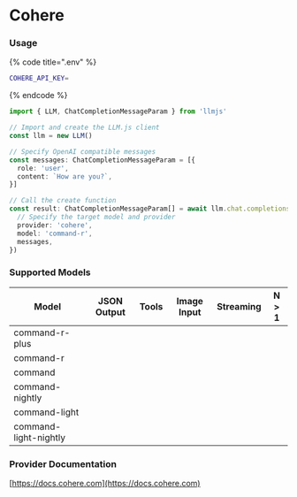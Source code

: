# Cohere

### Usage

{% code title=".env" %}
```bash
COHERE_API_KEY=
```
{% endcode %}

```typescript
import { LLM, ChatCompletionMessageParam } from 'llmjs'

// Import and create the LLM.js client
const llm = new LLM()

// Specify OpenAI compatible messages
const messages: ChatCompletionMessageParam = [{
  role: 'user',
  content: `How are you?`,
}]

// Call the create function
const result: ChatCompletionMessageParam[] = await llm.chat.completions.create({
  // Specify the target model and provider
  provider: 'cohere',
  model: 'command-r',
  messages,
})
```

### Supported Models

| Model                 | JSON Output | Tools | Image Input | Streaming | N > 1 |
| --------------------- | ----------- | ----- | ----------- | --------- | ----- |
| command-r-plus        |             |       |             |           |       |
| command-r             |             |       |             |           |       |
| command               |             |       |             |           |       |
| command-nightly       |             |       |             |           |       |
| command-light         |             |       |             |           |       |
| command-light-nightly |             |       |             |           |       |



### Provider Documentation

[https://docs.cohere.com](https://docs.cohere.com)
